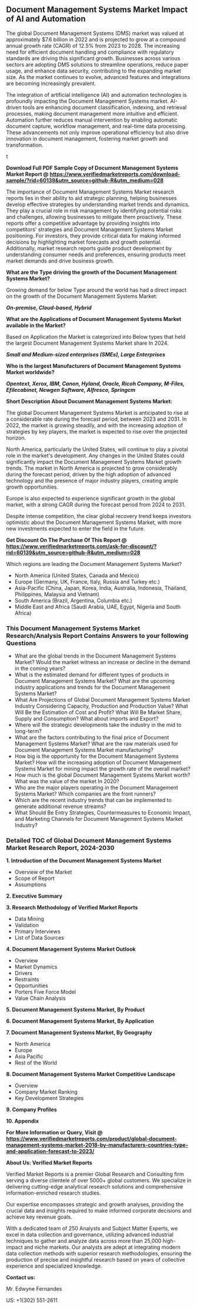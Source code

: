 <h2>Document Management Systems Market Impact of AI and Automation</h2><p>The global Document Management Systems (DMS) market was valued at approximately $7.6 billion in 2022 and is projected to grow at a compound annual growth rate (CAGR) of 12.5% from 2023 to 2028. The increasing need for efficient document handling and compliance with regulatory standards are driving this significant growth. Businesses across various sectors are adopting DMS solutions to streamline operations, reduce paper usage, and enhance data security, contributing to the expanding market size. As the market continues to evolve, advanced features and integrations are becoming increasingly prevalent.</p><p>The integration of artificial intelligence (AI) and automation technologies is profoundly impacting the Document Management Systems market. AI-driven tools are enhancing document classification, indexing, and retrieval processes, making document management more intuitive and efficient. Automation further reduces manual intervention by enabling automatic document capture, workflow management, and real-time data processing. These advancements not only improve operational efficiency but also drive innovation in document management, fostering market growth and transformation.</p>t</p><p id="" class=""><strong>Download Full PDF Sample Copy of Document Management Systems Market Report @ <a href="https://www.verifiedmarketreports.com/download-sample/?rid=60139&utm_source=github-R&utm_medium=028" target="_blank">https://www.verifiedmarketreports.com/download-sample/?rid=60139&utm_source=github-R&utm_medium=028</a></strong></p><p>The importance of&nbsp;Document Management Systems Market research reports lies in their ability to aid strategic planning, helping businesses develop effective strategies by understanding market trends and dynamics. They play a crucial role in risk management by identifying potential risks and challenges, allowing businesses to mitigate them proactively. These reports offer a competitive advantage by providing insights into competitors' strategies and Document Management Systems Market positioning. For investors, they provide critical data for making informed decisions by highlighting market forecasts and growth potential. Additionally, market research reports guide product development by understanding consumer needs and preferences, ensuring products meet market demands and drive business growth.</p><p><strong>What are the&nbsp;Type driving the growth of the Document Management Systems Market?</strong></p><p id="" class="">Growing demand for below Type around the world has had a direct impact on the growth of the Document Management Systems Market:</p><em><strong>On-premise, Cloud-based, Hybrid</strong></em></p><strong>What are the&nbsp;Applications&nbsp;of Document Management Systems Market available in the Market?</strong></p><p id="" class="">Based on Application the Market is categorized into Below types that held the largest Document Management Systems Market share In 2024.</p><em><strong>Small and Medium-sized enterprises (SMEs), Large Enterprises</strong></em></p><strong>Who is the largest Manufacturers of Document Management Systems Market worldwide?</strong></p><p><em><strong>Opentext, Xerox, IBM, Canon, Hyland, Oracle, Ricoh Company, M-Files, Efilecabinet, Newgen Software, Alfresco, Springcm</strong></em></p><p id="" class=""><strong>Short Description About Document Management Systems Market:</strong></p><p>The global Document Management Systems Market is anticipated to rise at a considerable rate during the forecast period, between 2023 and 2031. In 2022, the market is growing steadily, and with the increasing adoption of strategies by key players, the market is expected to rise over the projected horizon.</p><p>North America, particularly the United States, will continue to play a pivotal role in the market's development. Any changes in the United States could significantly impact the Document Management Systems Market growth trends. The market in North America is projected to grow considerably during the forecast period, driven by the high adoption of advanced technology and the presence of major industry players, creating ample growth opportunities.</p><p>Europe is also expected to experience significant growth in the global market, with a strong CAGR during the forecast period from 2024 to 2031.</p><p>Despite intense competition, the clear global recovery trend keeps investors optimistic about the Document Management Systems Market, with more new investments expected to enter the field in the future.</p><p id="" class=""><strong>Get Discount On The Purchase Of This Report @ <a href="https://www.verifiedmarketreports.com/ask-for-discount/?rid=60139&utm_source=github-R&utm_medium=028" target="_blank">https://www.verifiedmarketreports.com/ask-for-discount/?rid=60139&utm_source=github-R&utm_medium=028</a></strong></p>Which regions are leading the Document Management Systems Market?</p><ul><li>North America (United States, Canada and Mexico)</li><li>Europe (Germany, UK, France, Italy, Russia and Turkey etc.)</li><li>Asia-Pacific (China, Japan, Korea, India, Australia, Indonesia, Thailand, Philippines, Malaysia and Vietnam)</li><li>South America (Brazil, Argentina, Columbia etc.)</li><li>Middle East and Africa (Saudi Arabia, UAE, Egypt, Nigeria and South Africa)</li></ul><h3 id="" class="">This Document Management Systems Market Research/Analysis Report Contains Answers to your following Questions</h3><ul><li>What are the global trends in the Document Management Systems Market? Would the market witness an increase or decline in the demand in the coming years?</li><li>What is the estimated demand for different types of products in Document Management Systems Market? What are the upcoming industry applications and trends for the Document Management Systems Market?</li><li>What Are Projections of Global Document Management Systems Market Industry Considering Capacity, Production and Production Value? What Will Be the Estimation of Cost and Profit? What Will Be Market Share, Supply and Consumption? What about imports and Export?</li><li>Where will the strategic developments take the industry in the mid to long-term?</li><li>What are the factors contributing to the final price of Document Management Systems Market? What are the raw materials used for Document Management Systems Market manufacturing?</li><li>How big is the opportunity for the Document Management Systems Market? How will the increasing adoption of Document Management Systems Market for mining impact the growth rate of the overall market?</li><li>How much is the global Document Management Systems Market worth? What was the value of the market In 2020?</li><li>Who are the major players operating in the Document Management Systems Market? Which companies are the front runners?</li><li>Which are the recent industry trends that can be implemented to generate additional revenue streams?</li><li>What Should Be Entry Strategies, Countermeasures to Economic Impact, and Marketing Channels for Document Management Systems Market Industry?</li></ul><h3 id="" class="">Detailed TOC of Global Document Management Systems Market Research Report, 2024-2030</h3><p id="" class=""><strong>1. Introduction of the Document Management Systems Market</strong></p><ul><li>Overview of the Market</li><li>Scope of Report</li><li>Assumptions</li></ul><p id="" class=""><strong>2. Executive Summary</strong></p><p id="" class=""><strong>3. Research Methodology of Verified Market Reports</strong></p><ul><li>Data Mining</li><li>Validation</li><li>Primary Interviews</li><li>List of Data Sources</li></ul><p id="" class=""><strong>4. Document Management Systems Market Outlook</strong></p><ul><li>Overview</li><li>Market Dynamics</li><li>Drivers</li><li>Restraints</li><li>Opportunities</li><li>Porters Five Force Model</li><li>Value Chain Analysis</li></ul><p id="" class=""><strong>5. Document Management Systems Market, By Product</strong></p><p id="" class=""><strong>6. Document Management Systems Market, By Application</strong></p><p id="" class=""><strong>7. Document Management Systems Market, By Geography</strong></p><ul><li>North America</li><li>Europe</li><li>Asia Pacific</li><li>Rest of the World</li></ul><p id="" class=""><strong>8. Document Management Systems Market Competitive Landscape</strong></p><ul><li>Overview</li><li>Company Market Ranking</li><li>Key Development Strategies</li></ul><p id="" class=""><strong>9. Company Profiles</strong></p><p id="" class=""><strong>10. Appendix</strong></p><p id="" class=""><strong>For More Information or Query, Visit @ <a href="https://www.verifiedmarketreports.com/product/global-document-management-systems-market-2018-by-manufacturers-countries-type-and-application-forecast-to-2023/" target="_blank">https://www.verifiedmarketreports.com/product/global-document-management-systems-market-2018-by-manufacturers-countries-type-and-application-forecast-to-2023/</a></strong></p><p id="" class=""><strong>About Us: Verified Market Reports</strong></p><p id="" class="">Verified Market Reports is a premier Global Research and Consulting firm serving a diverse clientele of over 5000+ global customers. We specialize in delivering cutting-edge analytical research solutions and comprehensive information-enriched research studies.</p><p id="" class="">Our expertise encompasses strategic and growth analyses, providing the crucial data and insights required to make informed corporate decisions and achieve key revenue goals.</p><p id="" class="">With a dedicated team of 250 Analysts and Subject Matter Experts, we excel in data collection and governance, utilizing advanced industrial techniques to gather and analyze data across more than 25,000 high-impact and niche markets. Our analysts are adept at integrating modern data collection methods with superior research methodologies, ensuring the production of precise and insightful research based on years of collective experience and specialized knowledge.</p><p id="" class=""><strong>Contact us:</strong></p><p id="" class="">Mr. Edwyne Fernandes</p><p id="" class="">US: +1(302) 551-2611</p>